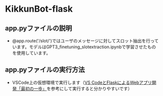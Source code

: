 # KikkunBot-flask

## app.pyファイルの説明
- @app.route('/slot/<test>')ではユーザのメッセージに対してスロット抽出を行っています。モデルはGPT3_finetuning_slotextraction.ipynbで学習させたものを使用しています。
  
## app.pyファイルの実行方法
- VSCode上の仮想環境で実行します（[VS CodeとFlaskによるWebアプリ開発「最初の一歩」](https://atmarkit.itmedia.co.jp/ait/articles/1807/24/news024.html)を参考にして実行すると分かりやすいです）
